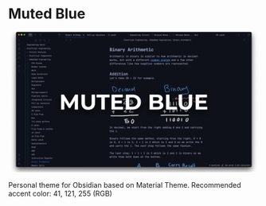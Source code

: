# Muted Blue

![preview](ghpreview.png)

Personal theme for Obsidian based on Material Theme.
Recommended accent color: 41, 121, 255 (RGB) 
